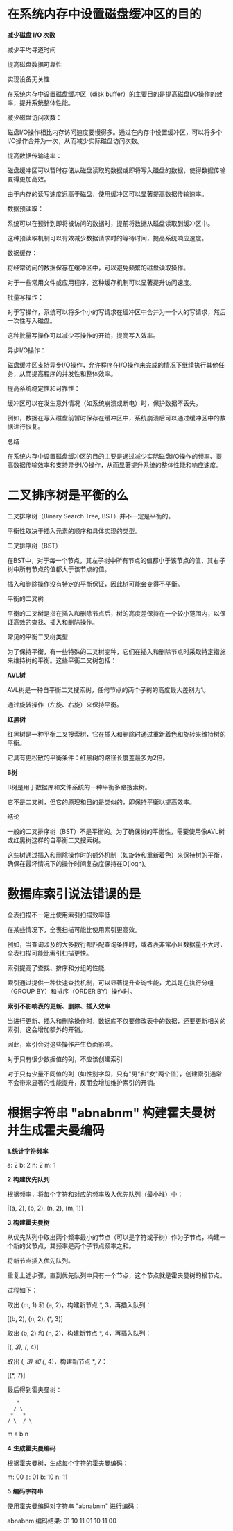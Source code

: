 # 在系统内存中设置磁盘缓冲区的目的

**减少磁盘 I/O 次数**

减少平均寻道时间

提高磁盘数据可靠性

实现设备无关性

在系统内存中设置磁盘缓冲区（disk buffer）的主要目的是提高磁盘I/O操作的效率，提升系统整体性能。

减少磁盘访问次数：

磁盘I/O操作相比内存访问速度要慢得多。通过在内存中设置缓冲区，可以将多个I/O操作合并为一次，从而减少实际磁盘访问次数。

提高数据传输速率：

磁盘缓冲区可以暂时存储从磁盘读取的数据或即将写入磁盘的数据，使得数据传输变得更加高效。

由于内存的读写速度远高于磁盘，使用缓冲区可以显著提高数据传输速率。

数据预读取：

系统可以在预计到即将被访问的数据时，提前将数据从磁盘读取到缓冲区中。

这种预读取机制可以有效减少数据请求时的等待时间，提高系统响应速度。

数据缓存：

将经常访问的数据保存在缓冲区中，可以避免频繁的磁盘读取操作。

对于一些常用文件或应用程序，这种缓存机制可以显著提升访问速度。

批量写操作：

对于写操作，系统可以将多个小的写请求在缓冲区中合并为一个大的写请求，然后一次性写入磁盘。

这种批量写操作可以减少写操作的开销，提高写入效率。

异步I/O操作：

磁盘缓冲区支持异步I/O操作，允许程序在I/O操作未完成的情况下继续执行其他任务，从而提高程序的并发性和整体效率。

提高系统稳定性和可靠性：

缓冲区可以在发生意外情况（如系统崩溃或断电）时，保护数据不丢失。

例如，数据在写入磁盘前暂时保存在缓冲区中，系统崩溃后可以通过缓冲区中的数据进行恢复。

总结

在系统内存中设置磁盘缓冲区的目的主要是通过减少实际磁盘I/O操作的频率、提高数据传输效率和支持异步I/O操作，从而显著提升系统的整体性能和响应速度。

# 二叉排序树是平衡的么

二叉排序树（Binary Search Tree, BST）并不一定是平衡的。

平衡性取决于插入元素的顺序和具体实现的类型。

二叉排序树（BST）

在BST中，对于每一个节点，其左子树中所有节点的值都小于该节点的值，其右子树中所有节点的值都大于该节点的值。

插入和删除操作没有特定的平衡保证，因此树可能会变得不平衡。

平衡的二叉树

平衡的二叉树是指在插入和删除节点后，树的高度差保持在一个较小范围内，以保证高效的查找、插入和删除操作。

常见的平衡二叉树类型

为了保持平衡，有一些特殊的二叉树变种，它们在插入和删除节点时采取特定措施来维持树的平衡。这些平衡二叉树包括：

**AVL树**

AVL树是一种自平衡二叉搜索树，任何节点的两个子树的高度最大差别为1。

通过旋转操作（左旋、右旋）来保持平衡。

**红黑树**

红黑树是一种平衡二叉搜索树，它在插入和删除时通过重新着色和旋转来维持树的平衡。

它具有更松散的平衡条件：红黑树的路径长度差最多为2倍。

**B树**

B树是用于数据库和文件系统的一种平衡多路搜索树。

它不是二叉树，但它的原理和目的是类似的，即保持平衡以提高效率。

结论

一般的二叉排序树（BST）不是平衡的。为了确保树的平衡性，需要使用像AVL树或红黑树这样的自平衡二叉搜索树。

这些树通过插入和删除操作时的额外机制（如旋转和重新着色）来保持树的平衡，确保在最坏情况下的操作时间复杂度保持在O(logn)。


# 数据库索引说法错误的是

全表扫描不一定比使用索引扫描效率低

在某些情况下，全表扫描可能比使用索引更高效。

例如，当查询涉及的大多数行都匹配查询条件时，或者表非常小且数据量不大时，全表扫描可能比索引扫描更快。

索引提高了查找、排序和分组的性能

索引通过提供一种快速查找机制，可以显著提升查询性能，尤其是在执行分组（GROUP BY）和排序（ORDER BY）操作时。

**索引不影响表的更新、删除、插入效率**

当进行更新、插入和删除操作时，数据库不仅要修改表中的数据，还要更新相关的索引，这会增加额外的开销。

因此，索引会对这些操作产生负面影响。

对于只有很少数据值的列，不应该创建索引

对于只有少量不同值的列（如性别字段，只有"男"和"女"两个值），创建索引通常不会带来显著的性能提升，反而会增加维护索引的开销。

# 根据字符串 "abnabnm" 构建霍夫曼树并生成霍夫曼编码

**1.统计字符频率**

a: 2  b: 2  n: 2  m: 1

**2.构建优先队列**

根据频率，将每个字符和对应的频率放入优先队列（最小堆）中：

[(a, 2), (b, 2), (n, 2), (m, 1)]

**3.构建霍夫曼树**

从优先队列中取出两个频率最小的节点（可以是字符或子树）作为子节点，构建一个新的父节点，其频率是两个子节点频率之和。

将新节点插入优先队列。

重复上述步骤，直到优先队列中只有一个节点，这个节点就是霍夫曼树的根节点。

过程如下：

取出 (m, 1) 和 (a, 2)，构建新节点 *, 3，再插入队列：

[(b, 2), (n, 2), (*, 3)]

取出 (b, 2) 和 (n, 2)，构建新节点 *, 4，再插入队列：

[(*, 3), (*, 4)]

取出 (*, 3) 和 (*, 4)，构建新节点 *, 7：

[(*, 7)]

最后得到霍夫曼树：

       *
      / \
     *   *
    / \  / \
   m  a b  n

**4.生成霍夫曼编码**

根据霍夫曼树，生成每个字符的霍夫曼编码：

m: 00
a: 01
b: 10
n: 11

**5.编码字符串**

使用霍夫曼编码对字符串 "abnabnm" 进行编码：

abnabnm 编码结果: 01 10 11 01 10 11 00


